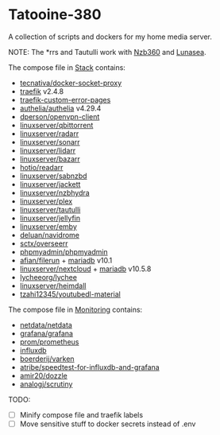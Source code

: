 # Tatooine-380

A collection of scripts and dockers for my home media server.

NOTE: The \*rrs and Tautulli work with [Nzb360](https://nzb360.com/) and [Lunasea](https://www.lunasea.app/).

The compose file in [Stack](Services/Stack) contains:

- [tecnativa/docker-socket-proxy](https://github.com/Tecnativa/docker-socket-proxy)
- [traefik](https://github.com/traefik/traefik) v2.4.8
- [traefik-custom-error-pages](https://github.com/guillaumebriday/traefik-custom-error-pages)
- [authelia/authelia](https://github.com/authelia/authelia) v4.29.4
- [dperson/openvpn-client](https://github.com/dperson/openvpn-client)
- [linuxserver/qbittorrent](https://docs.linuxserver.io/images/docker-qbittorrent)
- [linuxserver/radarr](https://docs.linuxserver.io/images/docker-radarr)
- [linuxserver/sonarr](https://docs.linuxserver.io/images/docker-sonarr)
- [linuxserver/lidarr](https://docs.linuxserver.io/images/docker-lidarr)
- [linuxserver/bazarr](https://docs.linuxserver.io/images/docker-bazarr)
- [hotio/readarr](https://github.com/Readarr/Readarr)
- [linuxserver/sabnzbd](https://docs.linuxserver.io/images/docker-sabnzbd)
- [linuxserver/jackett](https://docs.linuxserver.io/images/docker-jackett)
- [linuxserver/nzbhydra](https://docs.linuxserver.io/images/docker-nzbhydra2)
- [linuxserver/plex](https://docs.linuxserver.io/images/docker-plex)
- [linuxserver/tautulli](https://docs.linuxserver.io/images/docker-tautulli)
- [linuxserver/jellyfin](https://docs.linuxserver.io/images/docker-jellyfin)
- [linuxserver/emby](https://docs.linuxserver.io/images/docker-emby)
- [deluan/navidrome](https://github.com/deluan/navidrome)
- [sctx/overseerr](https://github.com/sct/overseerr)
- [phpmyadmin/phpmyadmin](https://hub.docker.com/r/phpmyadmin/phpmyadmin)
- [afian/filerun](https://hub.docker.com/r/afian/filerun) + [mariadb](https://hub.docker.com/_/mariadb?tab=tags&page=1&ordering=-name&name=10.1) v10.1
- [linuxserver/nextcloud](https://docs.linuxserver.io/images/docker-nextcloud) + [mariadb](https://hub.docker.com/_/mariadb?tab=tags&page=1&ordering=-name&name=10.5.8) v10.5.8
- [lycheeorg/lychee](https://github.com/LycheeOrg/Lychee)
- [linuxserver/heimdall](https://docs.linuxserver.io/images/docker-heimdall)
- [tzahi12345/youtubedl-material](https://github.com/Tzahi12345/YoutubeDL-Material)

The compose file in [Monitoring](Services/Monitoring) contains:

- [netdata/netdata](https://github.com/netdata/netdata)
- [grafana/grafana](https://github.com/grafana/grafana)
- [prom/prometheus](https://github.com/prometheus/prometheus)
- [influxdb](https://github.com/influxdata/influxdb)
- [boerderij/varken](https://github.com/Boerderij/Varken)
- [atribe/speedtest-for-influxdb-and-grafana](https://github.com/atribe/Speedtest-for-InfluxDB-and-Grafana)
- [amir20/dozzle](https://github.com/amir20/dozzle)
- [analogj/scrutiny](https://github.com/AnalogJ/scrutiny)

TODO:

- [ ] Minify compose file and traefik labels
- [ ] Move sensitive stuff to docker secrets instead of .env
